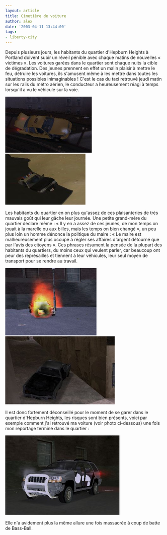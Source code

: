 ```yaml
---
layout: article
title: Cimetière de voiture
author: alex
date: '2003-04-11 13:44:00'
tags:
- liberty-city
---
```


Depuis plusieurs jours, les habitants du quartier d'Hepburn Heights à Portland doivent subir un réveil pénible avec chaque matins de nouvelles « victimes ». Les voitures garées dans le quartier sont chaque nuits la cible de dégradation. Des jeunes prennent en effet un malin plaisir à mettre le feu, détruire les voitures, ils s'amusent même à les mettre dans toutes les situations possibles inimaginables ! C'est le cas du taxi retrouvé jeudi matin sur les rails du métro aérien, le conducteur a heureusement réagi à temps lorsqu'il a vu le véhicule sur la voie.

![](/content/images/2016/07/c2.jpg)
![](/content/images/2016/07/c5.jpg)

Les habitants du quartier en on plus qu'assez de ces plaisanteries de très mauvais goût qui leur gâche leur journée. Une petite grand-mère du quartier déclare même : « Il y en a assez de ces jeunes, de mon temps on jouait à la marelle ou aux billes, mais les temps on bien changé », un peu plus loin un homme dénonce la politique du maire : « Le maire est malheureusement plus occupé à régler ses affaires d'argent détourné que par l'avis des citoyens ». Ces phrases résument la pensée de la plupart des habitants du quartiers, du moins ceux qui veulent parler, car beaucoup ont peur des représailles et tiennent à leur véhicules, leur seul moyen de transport pour se rendre au travail.

![](/content/images/2016/07/c3.jpg)
![](/content/images/2016/07/c4.jpg)

Il est donc fortement déconseillé pour le moment de se garer dans le quartier d'Hepburn Heights, les risques sont bien présents, voici par exemple comment j'ai retrouvé ma voiture (voir photo ci-dessous) une fois mon reportage terminé dans le quartier :

![](/content/images/2016/07/c1.jpg)

Elle n'a avidement plus la même allure une fois massacrée à coup de batte de Bass-Ball.

<!--kg-card-end: markdown-->
